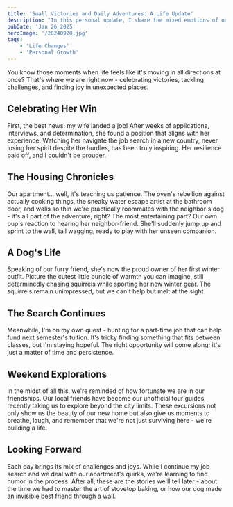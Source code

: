 ```yaml
---
title: 'Small Victories and Daily Adventures: A Life Update'
description: "In this personal update, I share the mixed emotions of our ongoing journey - from the joy of my wife landing a job after weeks of determined searching to the amusing challenges of apartment living with paper-thin walls. While I navigate my own search for part-time work between classes, our dog keeps us laughing with her squirrel chases and new winter wardrobe. Through it all, friendship and small victories keep us moving forward in this new chapter of our lives."
pubDate: 'Jan 26 2025'
heroImage: '/20240920.jpg'
tags: 
    - 'Life Changes'
    - 'Personal Growth'
---
```


You know those moments when life feels like it's moving in all directions at once? That's where we are right now - celebrating victories, tackling challenges, and finding joy in unexpected places.

## Celebrating Her Win

First, the best news: my wife landed a job! After weeks of applications, interviews, and determination, she found a position that aligns with her experience. Watching her navigate the job search in a new country, never losing her spirit despite the hurdles, has been truly inspiring. Her resilience paid off, and I couldn't be prouder.

## The Housing Chronicles

Our apartment... well, it's teaching us patience. The oven's rebellion against actually cooking things, the sneaky water escape artist at the bathroom door, and walls so thin we're practically roommates with the neighbor's dog - it's all part of the adventure, right? The most entertaining part? Our own pup's reaction to hearing her neighbor-friend. She'll suddenly jump up and sprint to the wall, tail wagging, ready to play with her unseen companion.

## A Dog's Life

Speaking of our furry friend, she's now the proud owner of her first winter outfit. Picture the cutest little bundle of warmth you can imagine, still determinedly chasing squirrels while sporting her new winter gear. The squirrels remain unimpressed, but we can't help but melt at the sight.

## The Search Continues

Meanwhile, I'm on my own quest - hunting for a part-time job that can help fund next semester's tuition. It's tricky finding something that fits between classes, but I'm staying hopeful. The right opportunity will come along; it's just a matter of time and persistence.

## Weekend Explorations

In the midst of all this, we're reminded of how fortunate we are in our friendships. Our local friends have become our unofficial tour guides, recently taking us to explore beyond the city limits. These excursions not only show us the beauty of our new home but also give us moments to breathe, laugh, and remember that we're not just surviving here - we're building a life.

## Looking Forward

Each day brings its mix of challenges and joys. While I continue my job search and we deal with our apartment's quirks, we're learning to find humor in the process. After all, these are the stories we'll tell later - about the time we had to master the art of stovetop baking, or how our dog made an invisible best friend through a wall.